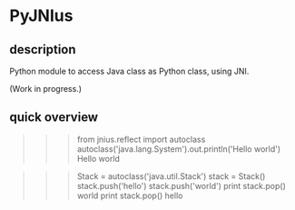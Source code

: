 PyJNIus
=======

description
-----------

Python module to access Java class as Python class, using JNI.

(Work in progress.)

quick overview
--------------

>>> from jnius.reflect import autoclass
>>> autoclass('java.lang.System').out.println('Hello world')
Hello world

>>>Stack = autoclass('java.util.Stack')
>>>stack = Stack()
>>>stack.push('hello')
>>>stack.push('world')
>>>print stack.pop()
world
>>>print stack.pop()
hello